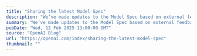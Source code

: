 ```yaml
---
title: "Sharing the latest Model Spec"
description: "We’ve made updates to the Model Spec based on external feedback and our continued research in shaping desired model behavior."
summary: "We’ve made updates to the Model Spec based on external feedback and our continued research in shaping desired model behavior."
pubDate: "Wed, 12 Feb 2025 13:00:00 GMT"
source: "OpenAI Blog"
url: "https://openai.com/index/sharing-the-latest-model-spec"
thumbnail: ""
---
```


